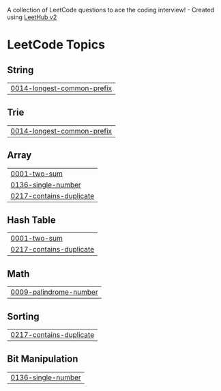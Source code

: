 A collection of LeetCode questions to ace the coding interview! - Created using [LeetHub v2](https://github.com/arunbhardwaj/LeetHub-2.0)
<!---LeetCode Topics Start-->
# LeetCode Topics
## String
|  |
| ------- |
| [0014-longest-common-prefix](https://github.com/Suprotik007/leetcode/tree/master/0014-longest-common-prefix) |
## Trie
|  |
| ------- |
| [0014-longest-common-prefix](https://github.com/Suprotik007/leetcode/tree/master/0014-longest-common-prefix) |
## Array
|  |
| ------- |
| [0001-two-sum](https://github.com/Suprotik007/leetcode/tree/master/0001-two-sum) |
| [0136-single-number](https://github.com/Suprotik007/leetcode/tree/master/0136-single-number) |
| [0217-contains-duplicate](https://github.com/Suprotik007/leetcode/tree/master/0217-contains-duplicate) |
## Hash Table
|  |
| ------- |
| [0001-two-sum](https://github.com/Suprotik007/leetcode/tree/master/0001-two-sum) |
| [0217-contains-duplicate](https://github.com/Suprotik007/leetcode/tree/master/0217-contains-duplicate) |
## Math
|  |
| ------- |
| [0009-palindrome-number](https://github.com/Suprotik007/leetcode/tree/master/0009-palindrome-number) |
## Sorting
|  |
| ------- |
| [0217-contains-duplicate](https://github.com/Suprotik007/leetcode/tree/master/0217-contains-duplicate) |
## Bit Manipulation
|  |
| ------- |
| [0136-single-number](https://github.com/Suprotik007/leetcode/tree/master/0136-single-number) |
<!---LeetCode Topics End-->